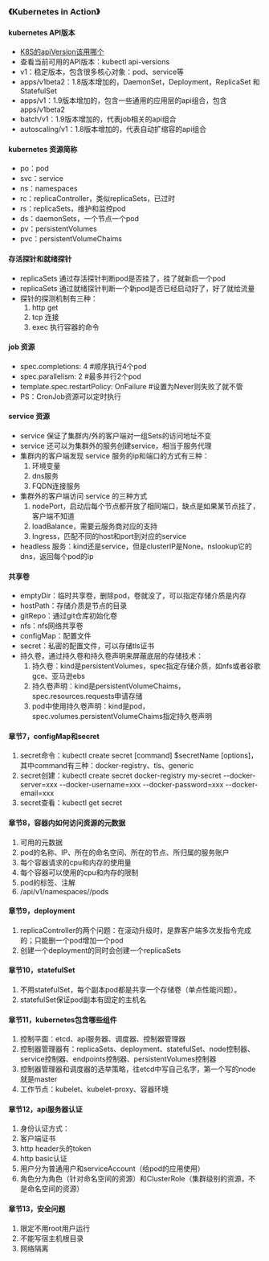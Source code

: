 ### 《Kubernetes in Action》

#### kubernetes API版本
- [K8S的apiVersion该用哪个](https://segmentfault.com/a/1190000017134399)
- 查看当前可用的API版本：kubectl api-versions
- v1：稳定版本，包含很多核心对象：pod、service等
- apps/v1beta2：1.8版本增加的，DaemonSet，Deployment，ReplicaSet 和 StatefulSet
- apps/v1：1.9版本增加的，包含一些通用的应用层的api组合，包含apps/v1beta2
- batch/v1：1.9版本增加的，代表job相关的api组合
- autoscaling/v1：1.8版本增加的，代表自动扩缩容的api组合

#### kubernetes 资源简称
- po：pod
- svc：service
- ns：namespaces
- rc：replicaController，类似replicaSets，已过时
- rs：replicaSets，维护和监控pod
- ds：daemonSets，一个节点一个pod
- pv：persistentVolumes
- pvc：persistentVolumeChaims

#### 存活探针和就绪探针
- replicaSets 通过存活探针判断pod是否挂了，挂了就新启一个pod
- replicaSets 通过就绪探针判断一个新pod是否已经启动好了，好了就给流量
- 探针的探测机制有三种：
  1. http get
  1. tcp 连接
  1. exec 执行容器的命令

#### job 资源
- spec.completions: 4 #顺序执行4个pod
- spec.parallelism: 2 #最多并行2个pod
- template.spec.restartPolicy: OnFailure #设置为Never则失败了就不管
- PS：CronJob资源可以定时执行

#### service 资源
- service 保证了集群内/外的客户端对一组Sets的访问地址不变
- service 还可以为集群外的服务创建service，相当于服务代理
- 集群内的客户端发现 service 服务的ip和端口的方式有三种：
  1. 环境变量
  1. dns服务
  1. FQDN连接服务
- 集群外的客户端访问 service 的三种方式
  1. nodePort，启动后每个节点都开放了相同端口，缺点是如果某节点挂了，客户端不知道
  1. loadBalance，需要云服务商对应的支持
  1. Ingress，匹配不同的host和port到对应的service
- headless 服务：kind还是service，但是clusterIP是None。nslookup它的dns，返回每个pod的ip

#### 共享卷
- emptyDir：临时共享卷，删除pod，卷就没了，可以指定存储介质是内存
- hostPath：存储介质是节点的目录
- gitRepo：通过git仓库初始化卷
- nfs：nfs网络共享卷
- configMap：配置文件
- secret：私密的配置文件，可以存储tls证书
- 持久卷，通过持久卷和持久卷声明来屏蔽底层的存储技术：
  1. 持久卷：kind是persistentVolumes，spec指定存储介质，如nfs或者谷歌gce、亚马逊ebs
  1. 持久卷声明：kind是persistentVolumeChaims，spec.resources.requests申请存储
  1. pod中使用持久卷声明：kind是pod，spec.volumes.persistentVolumeChaims指定持久卷声明

#### 章节7，configMap和secret
1. secret命令：kubectl create secret [command] $secretName [options]，其中command有三种：docker-registry、tls、generic
1. secret创建：kubectl create secret docker-registry my-secret --docker-server=xxx --docker-username=xxx --docker-password=xxx --docker-email=xxx
1. secret查看：kubectl get secret

#### 章节8，容器内如何访问资源的元数据
1. 可用的元数据
  1. pod的名称、IP、所在的命名空间、所在的节点、所归属的服务账户
  1. 每个容器请求的cpu和内存的使用量
  1. 每个容器可以使用的cpu和内存的限制
  1. pod的标签、注解
1. /api/v1/namespaces/<namespace>/pods

#### 章节9，deployment
1. replicaController的两个问题：在滚动升级时，是靠客户端多次发指令完成的；只能删一个pod增加一个pod
1. 创建一个deployment的同时会创建一个replicaSets

#### 章节10，statefulSet
1. 不用statefulSet，每个副本pod都是共享一个存储卷（单点性能问题）。
1. statefulSet保证pod副本有固定的主机名

#### 章节11，kubernetes包含哪些组件
1. 控制平面：etcd、api服务器、调度器、控制器管理器
  1. 控制器管理器有：replicaSets、deployment、statefulSet、node控制器、service控制器、endpoints控制器、persistentVolumes控制器
  1. 控制器管理器和调度器的选举策略，往etcd中写自己名字，第一个写的node就是master
1. 工作节点：kubelet、kubelet-proxy、容器环境

#### 章节12，api服务器认证
1. 身份认证方式：
  1. 客户端证书
  1. http header头的token
  1. http basic认证
1. 用户分为普通用户和serviceAccount（给pod的应用使用）
1. 角色分为角色（针对命名空间的资源）和ClusterRole（集群级别的资源，不是命名空间的资源）

#### 章节13，安全问题
1. 限定不用root用户运行
1. 不能写宿主机根目录
1. 网络隔离







